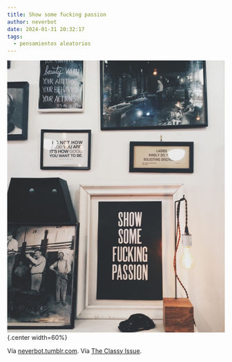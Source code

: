 ```yaml
---
title: Show some fucking passion
author: neverbot
date: 2024-01-31 20:32:17
tags:
  - pensamientos aleatorios
---
```


![tumblr_o5h4hfY9xJ1trbshio1_1280](./show-some-fucking-passion/tumblr_o5h4hfY9xJ1trbshio1_1280.jpg){.center width=60%}

Vía [neverbot.tumblr.com](https://neverbot.tumblr.com/post/152082358938/show-some-fucking-passion).
Vía [The Classy Issue](https://theclassyissue.com/post/152074496805).

